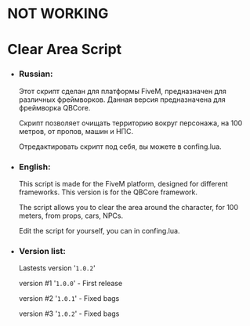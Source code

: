 # NOT WORKING

# Clear Area Script



- ### Russian:

    Этот скрипт сделан для платформы FiveM, предназначен для различных фреймворков. Данная версия предназначена для фреймворка QBCore. 

    Скрипт позволяет очищать территорию вокруг персонажа, на 100 метров, от пропов, машин и НПС. 

    Отредактировать скрипт под себя, вы можете в confing.lua.

- ### English:

    This script is made for the FiveM platform, designed for different frameworks. This version is for the QBCore framework. 

    The script allows you to clear the area around the character, for 100 meters, from props, cars, NPCs. 

    Edit the script for yourself, you can in confing.lua.

- ### Version list:

    Lastests version '`1.0.2`'
    
    version #1 '`1.0.0`' - First release
    
    version #2 '`1.0.1`' - Fixed bags
    
    version #3 '`1.0.2`' - Fixed bags
